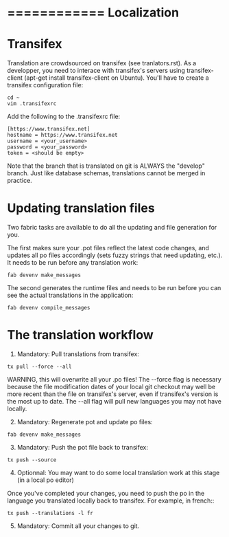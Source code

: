 ============
Localization
============

Transifex
=========

Translation are crowdsourced on transifex (see tranlators.rst).  As a developper,
you need to interace with transifex's servers using transifex-client (apt-get install transifex-client on Ubuntu). 
You'll have to create a transifex configuration file:
```
cd ~
vim .transifexrc
```
Add the following to the .transifexrc file:
```
[https://www.transifex.net]
hostname = https://www.transifex.net
username = <your_username>
password = <your_password>
token = <should be empty>
```

Note that the branch that is translated on git is ALWAYS the "develop" branch.  Just like database schemas, translations cannot be merged in practice.

Updating translation files
==========================

Two fabric tasks are available to do all the updating and file generation for you.

The first makes sure your .pot files reflect the latest code changes, and updates all po files accordingly (sets fuzzy strings that need updating, etc.).
It needs to be run before any translation work:
```
fab devenv make_messages
```
The second generates the runtime files and needs to be run before you can see the actual translations in the application:
```
fab devenv compile_messages
```
The translation workflow
========================

1) Mandatory: Pull translations from transifex:
```
tx pull --force --all
```
WARNING, this will overwrite all your .po files!  The --force flag is necessary because the file modification dates of your local 
git checkout may well be more recent than the file on transifex's server, even
if transifex's version is the most up to date.  The --all flag will pull new languages you may not have locally.

2) Mandatory: Regenerate pot and update po files:
```
fab devenv make_messages
```
3) Mandatory: Push the pot file back to transifex:
```
tx push --source
```
4) Optionnal: You may want to do some local translation work at this stage (in a local po editor)

Once you've completed your changes, you need to
 push the po in the language you translated locally back to transifex.  For example, in french::
```
tx push --translations -l fr
```
5) Mandatory:  Commit all your changes to git.

